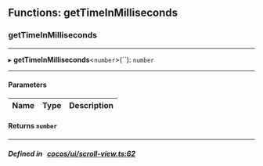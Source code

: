 ## Functions: getTimeInMilliseconds

### getTimeInMilliseconds


___
▸ **getTimeInMilliseconds**<`number`\>(``): `number`
___


#### Parameters

| Name | Type | Description |
| :------: | :------: | :------: |

#### Returns `number` 
___


##### Defined in &nbsp;   [cocos/ui/scroll-view.ts:62](https://github.com/cocos-creator/engine/blob/c7bf6b8a9/cocos/ui/scroll-view.ts#L62)&nbsp;
